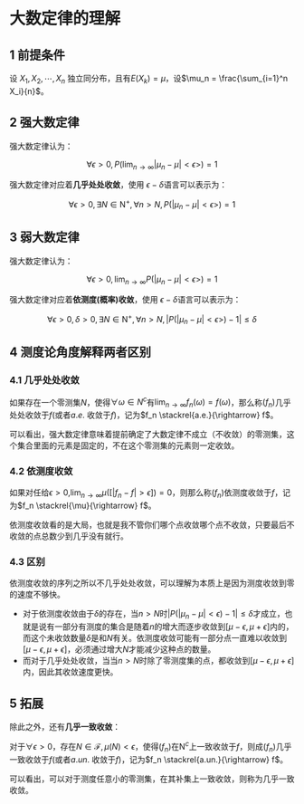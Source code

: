 # 大数定律的理解

## 1 前提条件

设 $X_1, X_2,\cdots, X_n$ 独立同分布，且有$E(X_k) = \mu$，设$\mu_n = \frac{\sum_{i=1}^n X_i}{n}$。

## 2 强大数定律

强大数定律认为：

$$
\forall \epsilon > 0, P(\lim_{n\rightarrow \infty} |\mu_n - \mu| < \epsilon>) = 1 
$$

强大数定律对应着**几乎处处收敛**，使用 $\epsilon-\delta$语言可以表示为：

$$
\forall \epsilon > 0, \exists N \in \mathrm{N}^+, \forall n > N, P(|\mu_n - \mu| < \epsilon>) = 1
$$


## 3 弱大数定律

强大数定律认为：

$$
\forall \epsilon > 0, \lim_{n\rightarrow \infty} P(|\mu_n - \mu| < \epsilon>) = 1 
$$

强大数定律对应着**依测度(概率)收敛**，使用 $\epsilon-\delta$语言可以表示为：

$$
\forall \epsilon > 0, \delta > 0, \exists N \in \mathrm{N}^+, \forall n > N, |P(|\mu_n - \mu| < \epsilon>) - 1| \le \delta
$$


## 4 测度论角度解释两者区别

### 4.1 几乎处处收敛

如果存在一个零测集$N$，使得$\forall \omega \in N^c$有$\lim_{n\rightarrow \infty} f_n(\omega) = f(\omega)$，那么称$(f_n)$几乎处处收敛于$f$(或者$a.e.$ 收敛于$f$)，记为$f_n \stackrel{a.e.}{\rightarrow} f$。

可以看出，强大数定律意味着提前确定了大数定律不成立（不收敛）的零测集，这个集合里面的元素是固定的，不在这个零测集的元素则一定收敛。

### 4.2 依测度收敛

如果对任给$\epsilon > 0$,$\lim_{n\rightarrow \infty} \mu([|f_n - f| > \epsilon]) = 0$，则那么称$(f_n)$依测度收敛于$f$，记为$f_n \stackrel{\mu}{\rightarrow} f$。

依测度收敛看的是大局，也就是我不管你们哪个点收敛哪个点不收敛，只要最后不收敛的点总数少到几乎没有就行。

### 4.3 区别

依测度收敛的序列之所以不几乎处处收敛，可以理解为本质上是因为测度收敛到零的速度不够快。

* 对于依测度收敛由于$\delta$的存在，当$n>N$时$|P(|\mu_n - \mu| < \epsilon) - 1| \le \delta$才成立，也就是说有一部分有测度的集合是随着$n$的增大而逐步收敛到$[\mu - \epsilon, \mu + \epsilon]$内的，而这个未收敛数量$\delta$是和$N$有关。依测度收敛可能有一部分点一直难以收敛到$[\mu - \epsilon, \mu + \epsilon]$，必须通过增大$N$才能减少这种点的数量。
* 而对于几乎处处收敛，当当$n>N$时除了零测度集的点，都收敛到$[\mu - \epsilon, \mu + \epsilon]$内，因此其收敛速度更快。

## 5 拓展

除此之外，还有**几乎一致收敛**：

对于$\forall \epsilon > 0$，存在$N \in \mathcal{F},\mu(N) < \epsilon$，使得$(f_n)$在$\mathrm{N}^c$上一致收敛于$f$，则成$(f_n)$几乎一致收敛于$f$(或者$a.un.$ 收敛于$f$)，记为$f_n \stackrel{a.un.}{\rightarrow} f$。

可以看出，可以对于测度任意小的零测集，在其补集上一致收敛，则称为几乎一致收敛。